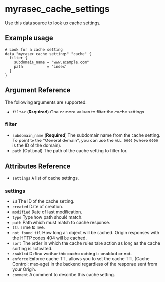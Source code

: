 # myrasec_cache_settings

Use this data source to look up cache settings.

## Example usage

```hcl
# Look for a cache setting
data "myrasec_cache_settings" "cache" {
  filter {
    subdomain_name = "www.example.com"
    path           = "index"
  }
}
```

## Argument Reference

The following arguments are supported:

* `filter` (**Required**) One or more values to filter the cache settings.

### filter
* `subdomain_name` (**Required**) The subdomain name from the cache setting. To point to the "General domain", you can use the `ALL-0000` (where `0000` is the ID of the domain).
* `path` (Optional) The path of the cache setting to filter for.

## Attributes Reference
* `settings` A list of cache settings.

### settings
* `id` The ID of the cache setting.
* `created` Date of creation.
* `modified` Date of last modification.
* `type` Type how path should match.
* `path` Path which must match to cache response.
* `ttl` Time to live.
* `not_found_ttl` How long an object will be cached. Origin responses with the HTTP codes 404 will be cached.
* `sort` The order in which the cache rules take action as long as the cache sorting is activated.
* `enabled` Define wether this cache setting is enabled or not.
* `enforce` Enforce cache TTL allows you to set the cache TTL (Cache Control: max-age) in the backend regardless of the response sent from your Origin.
* `comment` A comment to describe this cache setting.
